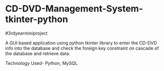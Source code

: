 # CD-DVD-Management-System-tkinter-python
#3rdyearminiproject

A GUI based application using python tkinter library to enter the CD-DVD info into the database and check the foreign key constraint on cascade of the database and retrieve data.

Technology Used- Python, MySQL

